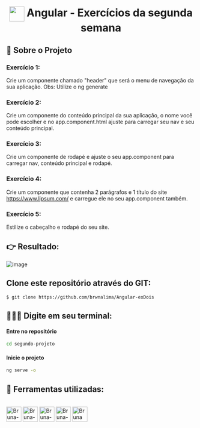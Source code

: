 <h1 align="center"> <img width="40px" src="https://user-images.githubusercontent.com/112510971/223874201-427b7405-4ab0-4cfd-9b45-f3504d9f4df0.png" align="top" target="_blank"> Angular - Exercícios da segunda semana </h1>

## 📌 Sobre o Projeto

### Exercício 1:

Crie um componente chamado "header" que será o menu de navegação da sua aplicação. Obs: Utilize o ng generate

### Exercício 2:

Crie um componente do conteúdo principal da sua aplicação, o nome você pode escolher e no app.component.html ajuste para carregar seu nav e seu conteúdo principal.

### Exercício 3:

Crie um componente de rodapé e ajuste o seu app.component para carregar nav, conteúdo principal e rodapé.

### Exercício 4:

Crie um componente que contenha 2 parágrafos e 1 título do site https://www.lipsum.com/ e carregue ele no seu app.component também.

### Exercício 5:

Estilize o cabeçalho e rodapé do seu site.

## :point_right: Resultado:

![image](https://user-images.githubusercontent.com/112510971/225499025-da3a3ed4-2ff8-4dc8-9912-91630caaeede.png)


## Clone este repositório através do GIT:

```sh
$ git clone https://github.com/brwnalima/Angular-exDois
```

## 👩🏾‍💻 Digite em seu terminal:

#### Entre no repositório

```sh
cd segundo-projeto
```

#### Inicie o projeto

```sh
ng serve -o
```

## 📌 Ferramentas utilizadas:

<div style="display: inline_block" align = "left"><br>

  <img align="center" alt="Bruna-Angular" height="40" width="40" src="https://angular.io/assets/images/logos/angularjs/AngularJS-Shield.svg" />
  <img align="center" alt="Bruna-GitHub" height="40" width="40" src="https://cdn-icons-png.flaticon.com/512/25/25231.png" />
  <img align="center" alt="Bruna-HTML" height="40" width="40" src="https://cdn-icons-png.flaticon.com/512/1532/1532556.png" />
  <img align="center" alt="Bruna-CSS" height="40" width="40" src="https://cdn-icons-png.flaticon.com/512/732/732190.png" />
  <img align="center" alt="Bruna VsCode " height="40" width="40" src="https://cdn.icon-icons.com/icons2/2107/PNG/512/file_type_vscode_icon_130084.png" />

  </div>

